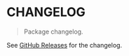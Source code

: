 # CHANGELOG

> Package changelog.

See [GitHub Releases](https://github.com/stdlib-js/stats-base-cumax/releases) for the changelog.